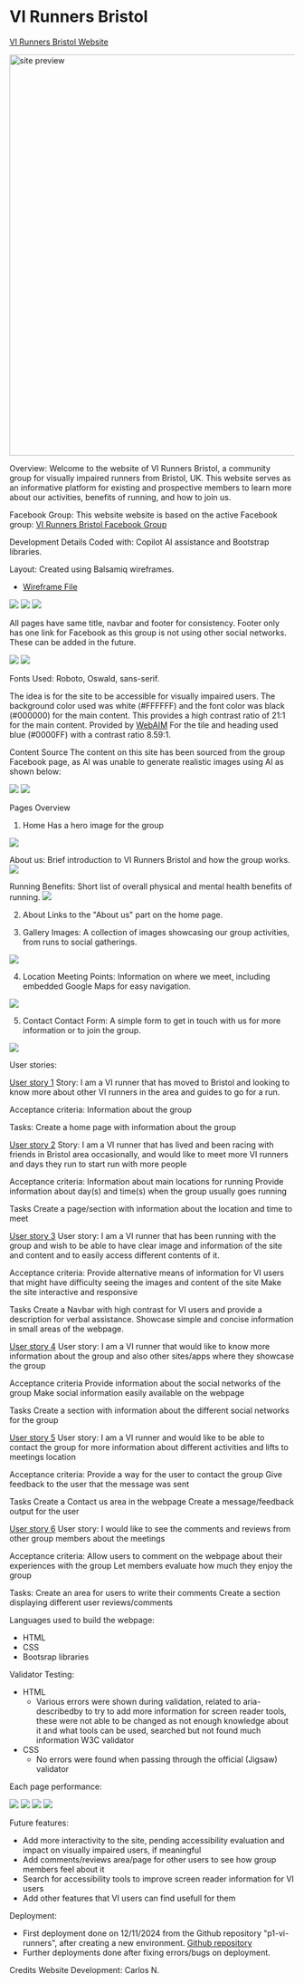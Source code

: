 # VI Runners Bristol

[VI Runners Bristol Website](https://carlos-n21.github.io/p1-vi-runners/)  
  
<img width="708" alt="site preview" src="https://github.com/user-attachments/assets/73c1b2a9-7f10-4d5a-a15a-6f16eed558b8">

Overview:
Welcome to the website of VI Runners Bristol, a community group for visually impaired runners from Bristol, UK. 
This website serves as an informative platform for existing and prospective members to learn more about our activities, benefits of running, and how to join us.

Facebook Group:
This website website is based on the active Facebook group: [VI Runners Bristol Facebook Group](https://www.facebook.com/groups/1890506954520150/)

Development Details
Coded with: Copilot AI assistance and Bootstrap libraries.

Layout: Created using Balsamiq wireframes.

  - [Wireframe File](readme-files/VI-Runners.bmpr)

  <img src="readme-files/VI Runners Mobile Frame.png">
  <img src="readme-files/VI Runners Tablet Frame.png">
  <img src="readme-files/VI Runners Laptop Frame.png">


All pages have same title, navbar and footer for consistency. Footer only has one link for Facebook as this group is not using other social networks.
These can be added in the future.

  <ing src="readme-files/readme-photos/title.png">    <img src="readme-files/readme-photos/navbar.png">   <img src="readme-files/readme-photos/link-to-social-facebook.png">


Fonts Used: Roboto, Oswald, sans-serif.

The idea is for the site to be accessible for visually impaired users.
The background color used was white (#FFFFFF) and the font color was black (#000000) for the main content.
This provides a high contrast ratio of 21:1 for the main content. Provided by [WebAIM](https://webaim.org/resources/contrastchecker/?fcolor=0000FF&bcolor=FFFFFF)
For the tile and heading used blue (#0000FF) with a contrast ratio 8.59:1. 

Content Source
The content on this site has been sourced from the group Facebook page, as AI was unable to generate realistic images using AI as shown below:

   <img src="readme-files/readme-photos/vi-run-2.jpg">   <img src="readme-files/readme-photos/vi-runners-1.jpg">

Pages Overview
1. Home
Has a hero image for the group
<img src="assets/images/hero.jpg">

About us: Brief introduction to VI Runners Bristol and how the group works.
<img src="readme-files/readme-photos/Welcome....png">

Running Benefits: Short list of overall physical and mental health benefits of running.
<img src="readme-files/readme-photos/Benefits.png">

2. About
Links to the "About us" part on the home page.

3. Gallery
Images: A collection of images showcasing our group activities, from runs to social gatherings.
<img src="readme-files/readme-photos/gallery.png">

4. Location
Meeting Points: Information on where we meet, including embedded Google Maps for easy navigation.
<img src="readme-files/readme-photos/location-maps.png">

5. Contact
Contact Form: A simple form to get in touch with us for more information or to join the group.
<img src="readme-files/readme-photos/contact-us.png">


User stories:

[User story 1](https://github.com/Carlos-n21/p1-vi-runners/issues/1)
Story: I am a VI runner that has moved to Bristol and looking to know more about other VI runners in the area and guides to go for a run.

Acceptance criteria:
Information about the group

Tasks:
Create a home page with information about the group

[User story 2](https://github.com/Carlos-n21/p1-vi-runners/issues/2)
Story: I am a VI runner that has lived and been racing with friends in Bristol area occasionally, and would like to meet more VI runners and days they run to start run with more people

Acceptance criteria:
Information about main locations for running
Provide information about day(s) and time(s) when the group usually goes running

Tasks
Create a page/section with information about the location and time to meet

[User story 3](https://github.com/Carlos-n21/p1-vi-runners/issues/3)
User story: I am a VI runner that has been running with the group and wish to be able to have clear image and information of the site and content and to easily access different contents of it.

Acceptance criteria:
Provide alternative means of information for VI users that might have difficulty seeing the images and content of the site
Make the site interactive and responsive

Tasks
Create a Navbar with high contrast for VI users and provide a description for verbal assistance.
Showcase simple and concise information in small areas of the webpage.

[User story 4](https://github.com/Carlos-n21/p1-vi-runners/issues/4)
User story: I am a VI runner that would like to know more information about the group and also other sites/apps where they showcase the group

Acceptance criteria
Provide information about the social networks of the group
Make social information easily available on the webpage

Tasks
Create a section with information about the different social networks for the group

[User story 5](https://github.com/Carlos-n21/p1-vi-runners/issues/5)
User story: I am a VI runner and would like to be able to contact the group for more information about different activities and lifts to meetings location

Acceptance criteria:
Provide a way for the user to contact the group
Give feedback to the user that the message was sent

Tasks
Create a Contact us area in the webpage
Create a message/feedback output for the user

[User story 6](https://github.com/Carlos-n21/p1-vi-runners/issues/6)
User story: I would like to see the comments and reviews from other group members about the meetings

Acceptance criteria:
Allow users to comment on the webpage about their experiences with the group
Let members evaluate how much they enjoy the group

Tasks:
Create an area for users to write their comments
Create a section displaying different user reviews/comments


Languages used to build the webpage:
- HTML
- CSS
- Bootsrap libraries

Validator Testing:

- HTML
  - Various errors were shown during validation, related to aria-describedby to try to add more information for screen reader tools, these were not able to be changed as not enough knowledge about it and what tools can be used, searched but not found much information W3C validator
- CSS
  - No errors were found when passing through the official (Jigsaw) validator


Each page performance:

  <img src="readme-files/readme-photos/home-performance.png">   <img src="readme-files/readme-photos/gallery-performance.png">
  <img src="readme-files/readme-photos/location-performance.png">   <img src="readme-files/readme-photos/contact-performance.png">

Future features:
- Add more interactivity to the site, pending accessibility evaluation and impact on visually impaired users, if meaningful
- Add comments/reviews area/page for other users to see how group members feel about it
- Search for accessibility tools to improve screen reader information for VI users
- Add other features that VI users can find usefull for them

Deployment:
- First deployment done on 12/11/2024 from the Github repository "p1-vi-runners", after creating a new environment.
[Github repository](https://github.com/Carlos-n21/p1-vi-runners)
- Further deployments done after fixing errors/bugs on deployment.

Credits
Website Development: Carlos N.


